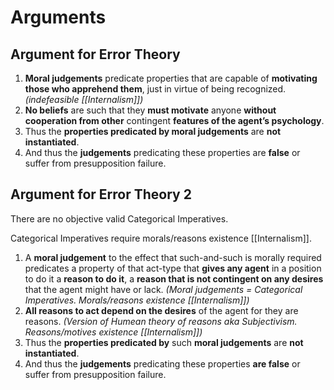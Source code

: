 # Arguments

## Argument for Error Theory

1. **Moral judgements** predicate properties that are capable of **motivating those who apprehend them**, just in virtue of being recognized. *(indefeasible [[Internalism]])*
2. **No beliefs** are such that they **must motivate** anyone **without cooperation from other** contingent **features of the agent’s psychology**. 
3. Thus the **properties predicated by moral judgements** are **not instantiated**. 
4. And thus the **judgements** predicating these properties are **false** or suffer from presupposition failure. 

## Argument for Error Theory 2

There are no objective valid Categorical Imperatives.

Categorical Imperatives require morals/reasons existence [[Internalism]].

1. A **moral judgement** to the effect that such-and-such is morally required  predicates a property of that act-type that **gives any agent** in a position to do it a **reason to do it**, a **reason that is not contingent on any desires** that  the agent might have or lack. *(Moral judgements = Categorical Imperatives. Morals/reasons existence [[Internalism]])*
2. **All reasons to act depend on the desires** of the agent for they are reasons. *(Version of Humean theory of reasons aka Subjectivism. Reasons/motives existence [[Internalism]])*
3. Thus the **properties predicated by** such **moral judgements** are **not  instantiated**. 
4. And thus the **judgements** predicating these properties **are false** or suffer  from presupposition failure. 